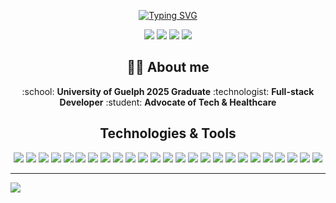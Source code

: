 <p align="center"><a href="https://git.io/typing-svg" align="center"><img src="https://readme-typing-svg.demolab.com?font=Honk&size=40&duration=3000&pause=250&color=F7F7F7&background=DDFF8100&center=true&width=435&lines=Hey%2C+I'm+Jason!;Hello+po%2C+ako+si+Jason;Xin+ch%C3%A0o%2C+t%C3%B4i+l%C3%A0+Jason" alt="Typing SVG" /></a></p>

<div align="center">
<a href="https://www.linkedin.com/in/jason-tan-software-engineer/"><img src="https://img.shields.io/badge/LinkedIn-0077B5?style=for-the-badge&logo=linkedin&logoColor=white"/></a>
<a href="https://jasontan.co"><img src="https://img.shields.io/badge/Portfolio-255E63?style=for-the-badge&logo=About.me&logoColor=white"/></a>
<a href="mailto:tjasonkyle@gmail.com"><img src="https://img.shields.io/badge/Gmail-D14836?style=for-the-badge&logo=gmail&logoColor=white"/></a>
<a href="https://github.com/jason-tan-swe"><img src="https://img.shields.io/badge/GitHub-100000?style=for-the-badge&logo=github&logoColor=white"/></a>
</div>

<div align=center>
  
##  :sassy_man: About me

</div>

<p align="center">  :school: <strong>University of Guelph 2025 Graduate</strong> :technologist: <strong>Full-stack Developer</strong> :student: <strong>Advocate of Tech & Healthcare</strong></p>



<h2 align=center>Technologies & Tools</h2>
<p align=center>
  <img src="https://img.shields.io/badge/next%20js-000000?style=for-the-badge&logo=nextdotjs&logoColor=white" />
  <img src="https://img.shields.io/badge/Vercel-000000?style=for-the-badge&logo=vercel&logoColor=white" />
  <img src="https://img.shields.io/badge/React-20232A?style=for-the-badge&logo=react&logoColor=61DAFB" />
  <img src="https://img.shields.io/badge/React_Native-20232A?style=for-the-badge&logo=react&logoColor=61DAFB" />
  <img src="https://img.shields.io/badge/Redux-593D88?style=for-the-badge&logo=redux&logoColor=white" />
  <img src="https://img.shields.io/badge/Google_Cloud-4285F4?style=for-the-badge&logo=google-cloud&logoColor=white" />
  <img src="https://img.shields.io/badge/TypeScript-007ACC?style=for-the-badge&logo=typescript&logoColor=white" />
  <img src="https://img.shields.io/badge/Node%20js-339933?style=for-the-badge&logo=nodedotjs&logoColor=white" />
  <img src="https://img.shields.io/badge/Socket.io-010101?&style=for-the-badge&logo=Socket.io&logoColor=white" />
  <img src="https://img.shields.io/badge/fastapi-109989?style=for-the-badge&logo=FASTAPI&logoColor=white" />
  <img src="https://img.shields.io/badge/Python-FFD43B?style=for-the-badge&logo=python&logoColor=blue" />
  <img src="https://img.shields.io/badge/Material%20UI-007FFF?style=for-the-badge&logo=mui&logoColor=white" />
  <img src="https://img.shields.io/badge/Tailwind_CSS-38B2AC?style=for-the-badge&logo=tailwind-css&logoColor=white" />
  <img src="https://img.shields.io/badge/Bootstrap-563D7C?style=for-the-badge&logo=bootstrap&logoColor=white" />
  <img src="https://img.shields.io/badge/contentful-2478CC?style=for-the-badge&logo=contentful&logoColor=white" />
  <img src="https://img.shields.io/badge/Jest-C21325?style=for-the-badge&logo=jest&logoColor=white" />
  <img src="https://img.shields.io/badge/Cucumber-43B02A?style=for-the-badge&logo=cucumber&logoColor=white" />
  <img src="https://img.shields.io/badge/MongoDB-4EA94B?style=for-the-badge&logo=mongodb&logoColor=white" />
  <img src="https://img.shields.io/badge/MySQL-005C84?style=for-the-badge&logo=mysql&logoColor=white" />
  <img src="https://img.shields.io/badge/PostgreSQL-316192?style=for-the-badge&logo=postgresql&logoColor=white" />
  <img src="https://img.shields.io/badge/Docker-2CA5E0?style=for-the-badge&logo=docker&logoColor=white" />
  <img src="https://img.shields.io/badge/Amazon_AWS-FF9900?style=for-the-badge&logo=amazonaws&logoColor=white" />
  <img src="https://img.shields.io/badge/Supabase-181818?style=for-the-badge&logo=supabase&logoColor=white" />
  <img src="https://img.shields.io/badge/Stripe-626CD9?style=for-the-badge&logo=Stripe&logoColor=white" />
  <img src="https://img.shields.io/badge/DATADOG-632CA6?style=for-the-badge&logo=datadog&logoColor=white" />
</p>



-----
<img src="https://img.shields.io/github/last-commit/jason-tan-swe/jason-tan-swe" />
